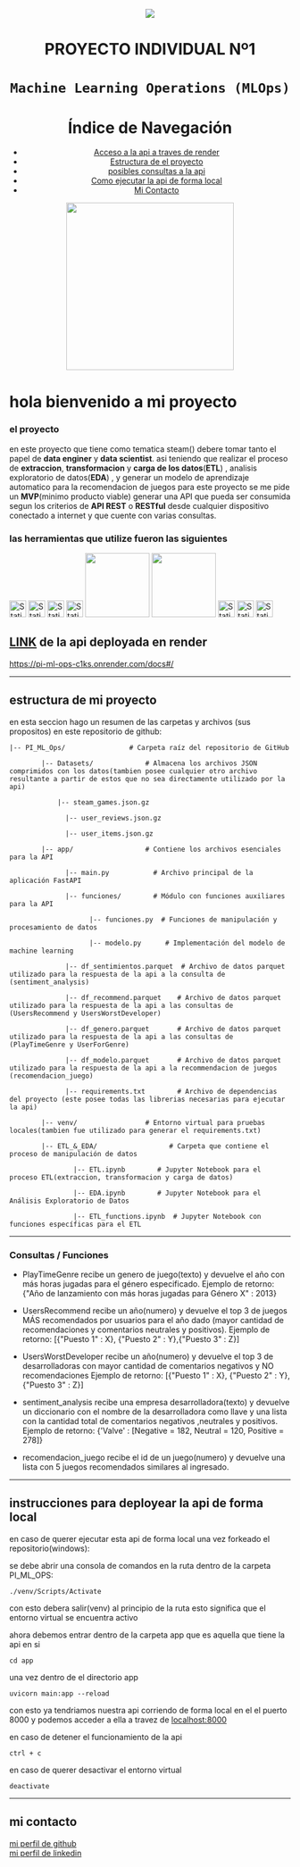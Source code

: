 <p align=center><img src=https://d31uz8lwfmyn8g.cloudfront.net/Assets/logo-henry-white-lg.png><p>

# <h1 align=center> **PROYECTO INDIVIDUAL Nº1** </h1>

# <h1 align=center>**`Machine Learning Operations (MLOps)`**</h1>

<h1 align=center>Índice de Navegación</h1>

<ul align=center>
    <li><a href="#seccion1">Acceso a la api a traves de render</a></li>
    <li><a href="#seccion2">Estructura de el proyecto</a></li>
    <li><a href="#seccion3">posibles consultas a la api</a></li>
    <li><a href="#seccion4">Como ejecutar la api de forma local</a></li>
    <li><a href="#seccion5">Mi Contacto</a></li>
</ul>

<p align="center">
<img src="https://user-images.githubusercontent.com/67664604/217914153-1eb00e25-ac08-4dfa-aaf8-53c09038f082.png"  height=300>
</p>

# hola bienvenido a mi proyecto
### el proyecto

en este proyecto que tiene como tematica steam() debere tomar tanto el papel de **data enginer** y **data scientist**.
asi teniendo que realizar el proceso de **extraccion**, **transformacion** y **carga de los datos**(**ETL**) , analisis exploratorio de datos(**EDA**) , y generar un modelo de aprendizaje automatico para la recomendacion de juegos
para este proyecto se me pide un **MVP**(minimo producto viable)
generar una API que pueda ser consumida segun los criterios de **API REST** o **RESTful** desde cualquier dispositivo conectado a internet y que cuente con varias consultas.

### las herramientas que utilize fueron las siguientes

<img style="height: 30px" alt="Static Badge" src="https://img.shields.io/badge/Python-131517?style=for-the-badge&logo=Python"> <img style="height: 30px" alt="Static Badge" src="https://img.shields.io/badge/jupyter-131517?style=for-the-badge&logo=jupyter"> <img style="height: 30px" alt="Static Badge" src="https://img.shields.io/badge/Numpy-131517?style=for-the-badge&logo=numpy"> <img style="height: 30px" alt="Static Badge" src="https://img.shields.io/badge/Pandas-131517?style=for-the-badge&logo=pandas"> <img src="https://img.shields.io/badge/MatPlot-212d43?style=for-the-badge&amp;logo=Alwaysdata&amp;logoColor=white;" style="width: 115px"> <img src="https://img.shields.io/badge/SeaBorn-212d43?style=for-the-badge&amp;logo=plotly&amp;logoColor=white" style="width: 115px"> <img style="height: 30px" alt="Static Badge" src="https://img.shields.io/badge/ScikitLearn-131517?style=for-the-badge&logo=scikitlearn"> <img style="height: 30px" alt="Static Badge" src="https://img.shields.io/badge/fastapi-131517?style=for-the-badge&logo=fastapi"> <img style="height: 30px" alt="Static Badge" src="https://img.shields.io/badge/render-131517?style=for-the-badge&logo=render">



<section id="seccion1">

  <h2><a href="https://pi-ml-ops-c1ks.onrender.com/docs#/">LINK</a> de la api deployada en render</h2>
  <p><a href="https://pi-ml-ops-c1ks.onrender.com/docs#/">https://pi-ml-ops-c1ks.onrender.com/docs#/</a></p>
</section>

<hr>

<section id="seccion2">
  <h1>estructura de mi proyecto</h1>
  <p>
    en esta seccion hago un resumen de las carpetas y archivos (sus propositos) en este repositorio de github:
  </p>
</section>



	|-- PI_ML_Ops/                # Carpeta raíz del repositorio de GitHub

        	|-- Datasets/             # Almacena los archivos JSON comprimidos con los datos(tambien posee cualquier otro archivo resultante a partir de estos que no sea directamente utilizado por la api)
	 
        	  	|-- steam_games.json.gz
        
	  		      |-- user_reviews.json.gz
        		
	  		      |-- user_items.json.gz
    		
      		|-- app/                  # Contiene los archivos esenciales para la API
        	
	  		      |-- main.py           # Archivo principal de la aplicación FastAPI
        		
	  		      |-- funciones/        # Módulo con funciones auxiliares para la API
            		
	       			    |-- funciones.py  # Funciones de manipulación y procesamiento de datos
            			
	       			    |-- modelo.py      # Implementación del modelo de machine learning
        		
	  		      |-- df_sentimientos.parquet  # Archivo de datos parquet utilizado para la respuesta de la api a la consulta de (sentiment_analysis)

	  		      |-- df_recommend.parquet    # Archivo de datos parquet utilizado para la respuesta de la api a las consultas de (UsersRecommend y UsersWorstDeveloper)

	  		      |-- df_genero.parquet       # Archivo de datos parquet utilizado para la respuesta de la api a las consultas de (PlayTimeGenre y UserForGenre)

	  		      |-- df_modelo.parquet       # Archivo de datos parquet utilizado para la respuesta de la api a la recommendacion de juegos (recomendacion_juego)

	  		      |-- requirements.txt        # Archivo de dependencias del proyecto (este posee todas las librerias necesarias para ejecutar la api)
    		
      		|-- venv/                 # Entorno virtual para pruebas locales(tambien fue utilizado para generar el requirements.txt)
    		
      		|-- ETL_&_EDA/                  # Carpeta que contiene el proceso de manipulación de datos
        	
	        		|-- ETL.ipynb        # Jupyter Notebook para el proceso ETL(extraccion, transformacion y carga de datos)
        	
	 	        	|-- EDA.ipynb        # Jupyter Notebook para el Análisis Exploratorio de Datos
        	
	 	            |-- ETL_functions.ipynb  # Jupyter Notebook con funciones específicas para el ETL




<hr>


<section id="seccion3">


### Consultas / Funciones


* PlayTimeGenre
recibe un genero de juego(texto) y devuelve el año con más horas jugadas para el género especificado.
Ejemplo de retorno: {"Año de lanzamiento con más horas jugadas para Género X" : 2013}

<!--UserForGenre
recibe un genero de juego(texto) y devuelve el usuario que acumula más horas jugadas para el género especificado y una lista de la acumulación de horas jugadas por año.
Ejemplo de retorno: {"Usuario con más horas jugadas para Género X" : us213ndjss09sdf, "Horas jugadas":[{Año: 2013, Horas: 203}, {Año: 2012, Horas: 100}, {Año: 2011, Horas: 23}]}
-->
* UsersRecommend
recibe un año(numero) y devuelve el top 3 de juegos MÁS recomendados por usuarios para el año dado (mayor cantidad de recomendaciones y comentarios neutrales y positivos).
Ejemplo de retorno: [{"Puesto 1" : X}, {"Puesto 2" : Y},{"Puesto 3" : Z}]

* UsersWorstDeveloper
recibe un año(numero) y devuelve el top 3 de desarrolladoras con mayor cantidad de comentarios negativos y NO recomendaciones
Ejemplo de retorno: [{"Puesto 1" : X}, {"Puesto 2" : Y},{"Puesto 3" : Z}]


* sentiment_analysis
recibe una empresa desarrolladora(texto) y devuelve un diccionario con el nombre de la desarrolladora como llave y una lista con la cantidad total de comentarios negativos ,neutrales y positivos.
Ejemplo de retorno: {'Valve' : [Negative = 182, Neutral = 120, Positive = 278]}


* recomendacion_juego
recibe el id de un juego(numero) y devuelve una lista con 5 juegos recomendados similares al ingresado.


</section>


<hr>



<section id="seccion4">
    <h2>instrucciones para deployear la api de forma local</h2>
    <p>en caso de querer ejecutar esta api de forma local una vez forkeado el repositorio(windows):</p>
    <p>se debe abrir una consola de comandos en la ruta dentro de la carpeta PI_ML_OPS:</p>
    <code>./venv/Scripts/Activate</code>
    <p>con esto debera salir(venv) al principio de la ruta esto significa que el entorno virtual se encuentra activo</p>
    <p>ahora debemos entrar dentro de la carpeta app que es aquella que tiene la api en si</p>
    <code>cd app</code>
    <p>una vez dentro de el directorio app</p>
    <code>uvicorn main:app --reload</code>
    <p>con esto ya tendriamos nuestra api corriendo de forma local en el el puerto 8000 y podemos acceder a ella a travez de <a href="localhost:8000">localhost:8000</a></p>
    <p>en caso de detener el funcionamiento de la api</p>
    <code>ctrl + c</code>
    <p>en caso de querer desactivar el entorno virtual</p>
    <code>deactivate</code>
</section>





<hr>


<section id="seccion5">
<h1>mi contacto</h1>

<span><a href="https://github.com/tDelbarco">mi perfil de github</a></span>
<br>
<span><a href="https://www.linkedin.com/in/tomás-del-barco-b74337229/">mi perfil de linkedin</a></span>

</section>

   

